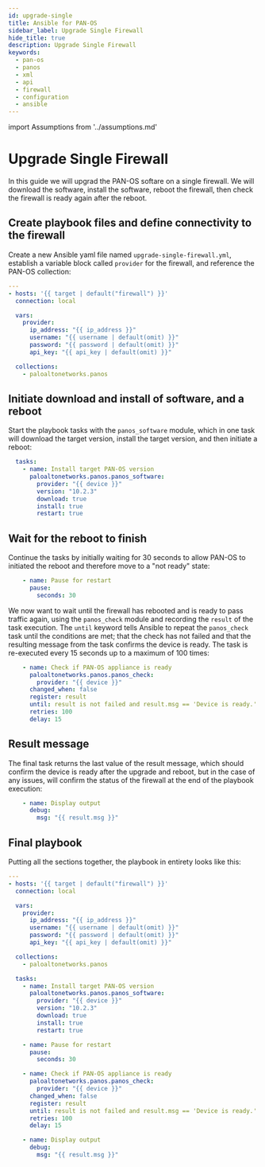 ```yaml
---
id: upgrade-single
title: Ansible for PAN-OS
sidebar_label: Upgrade Single Firewall
hide_title: true
description: Upgrade Single Firewall
keywords:
  - pan-os
  - panos
  - xml
  - api
  - firewall
  - configuration
  - ansible
---
```


import Assumptions from '../assumptions.md'

# Upgrade Single Firewall

In this guide we will upgrad the PAN-OS softare on a single firewall. We will download the software, install the software, reboot the firewall, then check the firewall is ready again after the reboot.

<Assumptions components={props.components} />

## Create playbook files and define connectivity to the firewall

Create a new Ansible yaml file named `upgrade-single-firewall.yml`, establish a variable block called `provider` for the firewall, and reference the PAN-OS collection:

```yaml
---
- hosts: '{{ target | default("firewall") }}'
  connection: local

  vars:
    provider:
      ip_address: "{{ ip_address }}"
      username: "{{ username | default(omit) }}"
      password: "{{ password | default(omit) }}"
      api_key: "{{ api_key | default(omit) }}"

  collections:
    - paloaltonetworks.panos
```

## Initiate download and install of software, and a reboot

Start the playbook tasks with the `panos_software` module, which in one task will download the target version, install the target version, and then initiate a reboot:

```yaml
  tasks:
    - name: Install target PAN-OS version
      paloaltonetworks.panos.panos_software:
        provider: "{{ device }}"
        version: "10.2.3"
        download: true
        install: true
        restart: true
```

## Wait for the reboot to finish

Continue the tasks by initially waiting for 30 seconds to allow PAN-OS to initiated the reboot and therefore move to a "not ready" state:

```yaml
    - name: Pause for restart
      pause:
        seconds: 30
```

We now want to wait until the firewall has rebooted and is ready to pass traffic again, using the `panos_check` module and recording the `result` of the task execution. The `until` keyword tells Ansible to repeat the `panos_check` task until the conditions are met; that the check has not failed and that the resulting message from the task confirms the device is ready. The task is re-executed every 15 seconds up to a maximum of 100 times:

```yaml
    - name: Check if PAN-OS appliance is ready
      paloaltonetworks.panos.panos_check:
        provider: "{{ device }}"
      changed_when: false
      register: result
      until: result is not failed and result.msg == 'Device is ready.'
      retries: 100
      delay: 15
```

## Result message

The final task returns the last value of the result message, which should confirm the device is ready after the upgrade and reboot, but in the case of any issues, will confirm the status of the firewall at the end of the playbook execution:

```yaml
    - name: Display output
      debug:
        msg: "{{ result.msg }}"
```

## Final playbook

Putting all the sections together, the playbook in entirety looks like this:

```yaml
---
- hosts: '{{ target | default("firewall") }}'
  connection: local

  vars:
    provider:
      ip_address: "{{ ip_address }}"
      username: "{{ username | default(omit) }}"
      password: "{{ password | default(omit) }}"
      api_key: "{{ api_key | default(omit) }}"

  collections:
    - paloaltonetworks.panos

  tasks:
    - name: Install target PAN-OS version
      paloaltonetworks.panos.panos_software:
        provider: "{{ device }}"
        version: "10.2.3"
        download: true
        install: true
        restart: true

    - name: Pause for restart
      pause:
        seconds: 30

    - name: Check if PAN-OS appliance is ready
      paloaltonetworks.panos.panos_check:
        provider: "{{ device }}"
      changed_when: false
      register: result
      until: result is not failed and result.msg == 'Device is ready.'
      retries: 100
      delay: 15

    - name: Display output
      debug:
        msg: "{{ result.msg }}"
```
